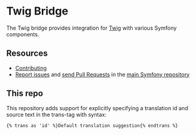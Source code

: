 Twig Bridge
===========

The Twig bridge provides integration for [Twig](https://twig.symfony.com/) with
various Symfony components.

Resources
---------

 * [Contributing](https://symfony.com/doc/current/contributing/index.html)
 * [Report issues](https://github.com/symfony/symfony/issues) and
   [send Pull Requests](https://github.com/symfony/symfony/pulls)
   in the [main Symfony repository](https://github.com/symfony/symfony)


This repo
---------

This repository adds support for explicitly specifying a translation id and source text in the trans-tag with syntax:

    {% trans as 'id' %}Default translation suggestion{% endtrans %}

